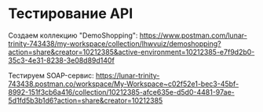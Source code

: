 # Тестирование API

Создаем коллекцию "DemoShopping":
https://www.postman.com/lunar-trinity-743438/my-workspace/collection/lhwvuiz/demoshopping?action=share&creator=10212385&active-environment=10212385-e7f9d2b0-35c3-4e31-8238-3e08d89d140f

Тестируем SOAP-сервис:
https://lunar-trinity-743438.postman.co/workspace/My-Workspace~c02f52e1-bec3-45bf-8992-151f3cb6a416/collection/10212385-afce635e-d5d0-4481-97ae-5d1fd5b3b1d6?action=share&creator=10212385
